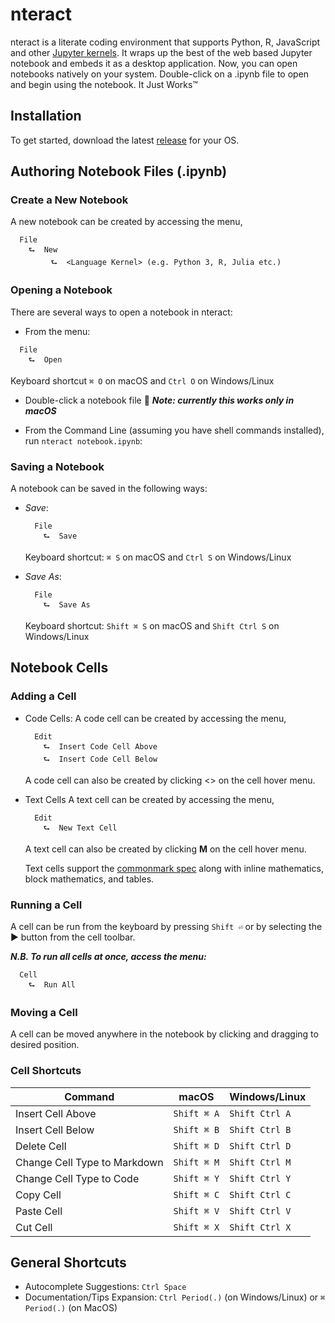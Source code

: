 # nteract

nteract is a literate coding environment that supports Python, R, JavaScript and other [Jupyter kernels](https://github.com/ipython/ipython/wiki/IPython-kernels-for-other-languages). It wraps up the best of the web based Jupyter notebook and embeds it as a desktop application. Now, you can open notebooks natively on your system. Double-click on a .ipynb file to open and begin using the notebook. It Just Works™

## Installation

To get started, download the latest [release](https://github.com/nteract/nteract/releases) for your OS.

## Authoring Notebook Files (.ipynb)

### Create a New Notebook

A new notebook can be created by accessing the menu,

```
  File
    ⮑  New
         ⮑  <Language Kernel> (e.g. Python 3, R, Julia etc.)
```

### Opening a Notebook

There are several ways to open a notebook in nteract:

* From the menu:

```
  File
    ⮑  Open
```

Keyboard shortcut `⌘ O` on macOS and `Ctrl O` on Windows/Linux

* Double-click a notebook file :tada: **_Note: currently this works only in macOS_**

* From the Command Line (assuming you have shell commands installed), run `nteract notebook.ipynb`:

### Saving a Notebook

A notebook can be saved in the following ways:

* _Save_:
    ```
      File
        ⮑  Save
    ```

    Keyboard shortcut: `⌘ S` on macOS and `Ctrl S` on Windows/Linux

* _Save As_:
  ```
    File
      ⮑  Save As
  ```

  Keyboard shortcut: `Shift ⌘ S` on macOS and `Shift Ctrl S` on Windows/Linux

## Notebook Cells

### Adding a Cell

* Code Cells:
    A code cell can be created by accessing the menu,

    ```
      Edit
        ⮑  Insert Code Cell Above
        ⮑  Insert Code Cell Below
    ```

    A code cell can also be created by clicking <> on the cell hover menu.

* Text Cells
    A text cell can be created by accessing the menu,

    ```
      Edit
        ⮑  New Text Cell
    ```

    A text cell can also be created by clicking **M** on the cell hover menu.

    Text cells support the [commonmark spec](http://commonmark.org/) along with
    inline mathematics, block mathematics, and tables.

### Running a Cell

A cell can be run from the keyboard by pressing `Shift ⏎` or by selecting the ▶︎ button from the cell toolbar.

**_N.B. To run all cells at once, access the menu:_**

```
  Cell
    ⮑  Run All
```

### Moving a Cell

A cell can be moved anywhere in the notebook by clicking and dragging to desired position.

### Cell Shortcuts

Command | macOS | Windows/Linux
---|---|---
Insert Cell Above | `Shift ⌘ A` | `Shift Ctrl A`
Insert Cell Below | `Shift ⌘ B` | `Shift Ctrl B`
Delete Cell | `Shift ⌘ D` | `Shift Ctrl D`
Change Cell Type to Markdown | `Shift ⌘ M` | `Shift Ctrl M`
Change Cell Type to Code | `Shift ⌘ Y` | `Shift Ctrl Y`
Copy Cell | `Shift ⌘ C` | `Shift Ctrl C`
Paste Cell | `Shift ⌘ V` | `Shift Ctrl V`
Cut Cell | `Shift ⌘ X` | `Shift Ctrl X`

## General Shortcuts

* Autocomplete Suggestions: `Ctrl Space`
* Documentation/Tips Expansion: `Ctrl Period(.)` (on Windows/Linux) or `⌘ Period(.)` (on MacOS)
